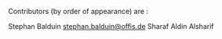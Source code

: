 Contributors (by order of appearance) are :

Stephan Balduin <stephan.balduin@offis.de>
Sharaf Aldin Alsharif

